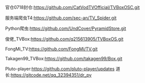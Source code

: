 官仓0718封仓:https://github.com/CatVodTVOfficial/TVBoxOSC.git

服务端爬虫T4:https://github.com/sec-an/TV_Spider.git

Python爬虫:https://github.com/UndCover/PyramidStore.git

俊佬_TVBox:https://github.com/q215613905/TVBoxOS.git

FongMi_TV:https://github.com/FongMi/TV.git

Takagen99_TVBox:https://github.com/takagen99/Box.git

Pluto-player:https://github.com/pluto-player/updates
道长:https://gitcode.net/qq_32394351/dr_py
